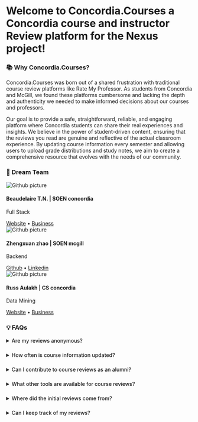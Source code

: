 # Welcome to Concordia.Courses a Concordia course and instructor Review platform for the Nexus project!

### 📚 **Why Concordia.Courses?**

Concordia.Courses was born out of a shared frustration with traditional course review platforms like Rate My Professor.
As students from Concordia and McGill, we found these platforms cumbersome and lacking the depth and authenticity we 
needed to make informed decisions about our courses and professors.

Our goal is to provide a safe, straightforward, reliable, and engaging platform where Concordia students can share 
their real experiences and insights. We believe in the power of student-driven content, ensuring that the reviews 
you read are genuine and reflective of the actual classroom experience. By updating course information every semester 
and allowing users to upload grade distributions and study notes, we aim to create a comprehensive resource that evolves 
with the needs of our community.

### 🚀 **Dream Team**

<div class="flex gap-x-4">
  <div class="flex-shrink-0">
    <img src="https://avatars.githubusercontent.com/u/63948003?s=400&u=a55dc44d1bfa5fde18e9d28bedcc8f92e34f7e39&v=4" alt="Github picture" class="rounded-full w-16 h-16">
  </div>
  <div class="ml-2">
    <h4 class="font-bold text-lg">Beaudelaire T.N. | SOEN concordia</h4>
    <p class="font-bold">Full Stack</p>
    <a href="https://beaudelaire.ca" class="text-blue-500 hover:text-blue-600">Website</a>
    <span> • </span>
    <a href="https://flymile.pro/" class="text-blue-500 hover:text-blue-600">Business</a>
  </div>
</div>

<div class="flex gap-x-4">
  <div class="flex-shrink-0">
    <img src="https://avatars.githubusercontent.com/u/23270868?v=4" alt="Github picture" class="rounded-full w-16 h-16">
  </div>
  <div class="ml-2">
    <h4 class="font-bold text-lg">Zhengxuan zhao | SOEN mcgill</h4>
    <p class="font-bold">Backend</p>
    <a href="https://github.com/RENOLEVES" class="text-blue-500 hover:text-blue-600">Github</a>
    <span> • </span>
    <a href="https://www.linkedin.com/in/zhengxuan-zhao-978802128/" class="text-blue-500 hover:text-blue-600">Linkedin</a>
  </div>
</div>

<div class="flex gap-x-4">
  <div class="flex-shrink-0">
    <img src="https://avatars.githubusercontent.com/u/157557258?v=4" alt="Github picture" class="rounded-full w-16 h-16">
  </div>
  <div class="ml-2">
    <h4 class="font-bold text-lg">Russ Aulakh | CS concordia</h4>
    <p class="font-bold">Data Mining</p>
    <a href="https://www.russ-aulakh.com/" class="text-blue-500 hover:text-blue-600">Website</a>
    <span> • </span>
    <a href="https://flymile.pro/" class="text-blue-500 hover:text-blue-600">Business</a>
  </div>
</div>

### 💡 **FAQs**

<div class="custom-dropdown">
<details>
<summary class="bg-gray-200 dark:bg-neutral-700 dark:text-gray-300 dark:hover:bg-neutral-600 cursor-pointer" >Are my reviews anonymous?</summary>
<p>Yes, your reviews are completely anonymous. Feel free to share your honest opinion without worrying about your identity being revealed.</p>
</details>
</div>

<div class="custom-dropdown">
<details>
<summary class="bg-gray-200 dark:bg-neutral-700 dark:text-gray-300 dark:hover:bg-neutral-600 cursor-pointer" >How often is course information updated?</summary>
<p>Course details are updated every semester to ensure you have the most current information</p>
</details>
</div>

<div class="custom-dropdown">
<details>
<summary class="bg-gray-200 dark:bg-neutral-700 dark:text-gray-300 dark:hover:bg-neutral-600 cursor-pointer">Can I contribute to course reviews as an alumni?</summary>
<p>Absolutely! Your insights as a former student are gold. Just log in with your alumni account and share away.</p>
</details>
</div>

<div class="custom-dropdown">
<details>
<summary class="bg-gray-200 dark:bg-neutral-700 dark:text-gray-300 dark:hover:bg-neutral-600 cursor-pointer" >What other tools are available for course reviews?</summary>
<p>While Concordia.Courses is unique, there are other platforms out there. We encourage you to explore and find what works best for you.</p>
</details>
</div>

<div class="custom-dropdown">
<details>
<summary class="bg-gray-200 dark:bg-neutral-700 dark:text-gray-300 dark:hover:bg-neutral-600 cursor-pointer" >Where did the initial reviews come from?</summary>
<p>We got our initial batch of reviews from Rate My Professor.</p>
</details>
</div>

<div class="custom-dropdown">
<details>
<summary class="bg-gray-200 dark:bg-neutral-700 dark:text-gray-300 dark:hover:bg-neutral-600 cursor-pointer" >Can I keep track of my reviews?</summary>
<p>Yes, you can sign up to keep track of your reviews and manage them </p>
</details>
</div>

<style>
.custom-dropdown {
  border-radius: 6px;
  padding: 5px;
  margin: 2px 0;
}

.custom-dropdown summary {
  border-radius: 6px;
  padding: 5px;
  font-weight: 500;
  margin: -10px -10px 10px -10px; /* to compensate for the padding and make the summary full width */
}

</style>
